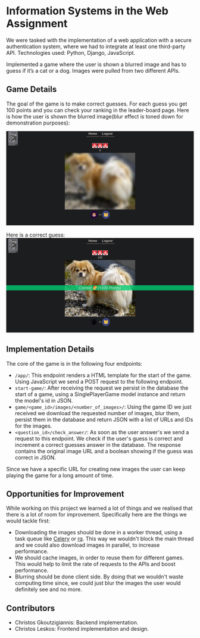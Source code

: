 
# Information Systems in the Web Assignment

We were tasked with the implementation of a web application with a secure authentication system, where we had to integrate at least one third-party API. Technologies used: Python, Django, JavaScript.

Implemented a game where the user is shown a blurred image and has to guess if it’s a cat or a dog. Images were pulled from two different APIs.

## Game Details

The goal of the game is to make correct guesses. For each guess you get 100 points and you can check your ranking in the leader-board page. Here is how the user is shown the blurred image(blur effect is toned down for demonstration purposes):

![Blurred Image](images/blurred.jpg "Blurred Image")

Here is a correct guess:  ![Blurred Image](images/correct_guess.jpg)

## Implementation Details

The core of the game is in the following four endpoints:

-   `/app/`: This endpoint renders a HTML template for the start of the game. Using JavaScript we send a POST request to the following endpoint.
-   `start-game/`: After receiving the request we persist in the database the start of a game, using a SinglePlayerGame model instance and return the model's id in JSON.
-   `game/<game_id>/images/<number_of_images>/`: Using the game ID we just received we download the requested number of images, blur them, persist them in the database and return JSON with a list of URLs and IDs for the images.
-   `<question_id>/check_answer/`: As soon as the user answer's we send a request to this endpoint. We check if the user's guess is correct and increment a correct guesses answer in the database. The response contains the original image URL and a boolean showing if the guess was correct in JSON.

Since we have a specific URL for creating new images the user can keep playing the game for a long amount of time.

## Opportunities for Improvement

While working on this project we learned a lot of things and we realised that there is a lot of room for improvement. Specifically here are the things we would tackle first:

-   Downloading the images should be done in a worker thread, using a task queue like  [Celery](https://docs.celeryq.dev/en/stable/index.html "https://docs.celeryq.dev/en/stable/index.html")  or  [rq](https://python-rq.org/ "https://python-rq.org/"). This way we wouldn't block the main thread and we could also download images in parallel, to increase performance.
-   We should cache images, in order to reuse them for different games. This would help to limit the rate of requests to the APIs and boost performance.
-   Blurring should be done client side. By doing that we wouldn't waste computing time since, we could just blur the images the user would definitely see and no more.

## Contributors

- Christos Gkoutzigiannis: Backend implementation.
- Christos Leskos: Frontend implementation and design.